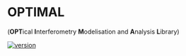 # OPTIMAL

(**OPT**ical **I**nterferometry **M**odelisation and **A**nalysis **L**ibrary)

[![version](http://img.shields.io/badge/OPTIMAL-v0.1dev-orange.svg?style=flat)](https://github.com/DrSoulain/OPTIMAL/)
